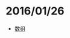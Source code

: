 # 2016/01/26

- [数组](https://bigdata-mindstorms.github.io/d3-playground/#https://bigdata-mindstorms.github.io/d3-playground/ontouchstart/2016/01/26/数组.js)
